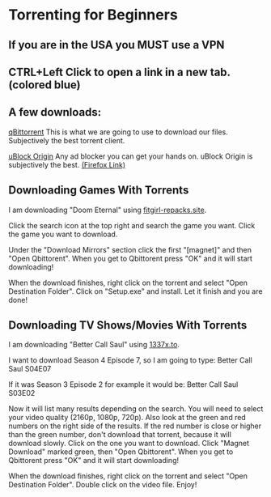 # Torrenting for Beginners

## If you are in the USA you MUST use a VPN
## CTRL+Left Click to open a link in a new tab. (colored blue)

## A few downloads: 
[qBittorrent](https://www.fosshub.com/qBittorrent.html) This is what we are going to use to download our files. Subjectively the best torrent client.

[uBlock Origin](https://chrome.google.com/webstore/detail/ublock-origin/cjpalhdlnbpafiamejdnhcphjbkeiagm?hl=en) Any ad blocker you can get your hands on. uBlock Origin is subjectively the best. [(Firefox Link)](https://addons.mozilla.org/en-US/firefox/addon/ublock-origin/)

## Downloading Games With Torrents
I am downloading "Doom Eternal" using [fitgirl-repacks.site](https://fitgirl-repacks.site/). 

Click the search icon at the top right and search the game you want. Click the game you want to download. 

Under the "Download Mirrors" section click the first "[magnet]" and then "Open Qbittorent". When you get to Qbittorent press "OK" and it will start downloading!

When the download finishes, right click on the torrent and select "Open Destination Folder". Click on "Setup.exe" and install. Let it finish and you are done!

## Downloading TV Shows/Movies With Torrents
I am downloading "Better Call Saul" using [1337x.to](https://1337x.to). 

I want to download Season 4 Episode 7, so I am going to type: Better Call Saul S04E07

If it was Season 3 Episode 2 for example it would be: Better Call Saul S03E02

Now it will list many results depending on the search. You will need to select your video quality (2160p, 1080p, 720p). Also look at the green and red numbers on the right side of the results. If the red number is close or higher than the green number, don't download that torrent, because it will download slowly. Click on the one you want to download. Click "Magnet Download" marked green, then "Open Qbittorent". When you get to Qbittorent press "OK" and it will start downloading!

When the download finishes, right click on the torrent and select "Open Destination Folder". Double click on the video file. Enjoy!
